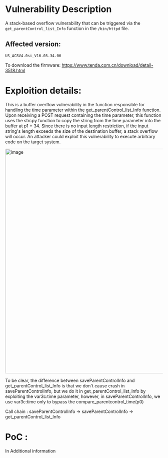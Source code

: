 # Vulnerability Description
A stack-based overflow vulnerability that can be triggered via the `get_parentControl_list_Info` function in the `/bin/httpd` file.
## Affected version:
`US_AC8V4.0si_V16.03.34.06` 

To download the firmware: https://www.tenda.com.cn/download/detail-3518.html

# Exploition details:

This is a buffer overflow vulnerability in the function responsible for handling the time parameter within the get_parentControl_list_Info function. Upon receiving a POST request containing the time parameter, this function uses the strcpy function to copy the string from the time parameter into the buffer at p1 + 34. Since there is no input length restriction, if the input string's length exceeds the size of the destination buffer, a stack overflow will occur. An attacker could exploit this vulnerability to execute arbitrary code on the target system.

<img width="717" alt="image" src="https://github.com/DDizzzy79/Tenda-CVE/assets/72267897/b89d47a9-77f7-4f1b-87df-c427b5ff406d">

To be clear, the difference between saveParentControlInfo and get_parentControl_list_Info  is that we don't cause crash in saveParentControlInfo, but we do it in get_parentControl_list_Info by exploiting the var3c:time parameter, however, in saveParentControlInfo, we use var3c:time  only to bypass the compare_parentcontrol_time(p0)
    
Call chain : saveParentControlInfo -> saveParentControlInfo -> get_parentControl_list_Info

# PoC :
In Additional information
